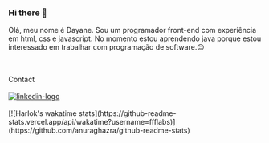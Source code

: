 ### Hi there 👋

Olá, meu nome é Dayane. Sou um programador front-end com experiência em html, css e javascript. No momento estou aprendendo java porque estou interessado em trabalhar com programação de software.:blush:

<br>
<br>
Contact
<br>
<br>
<a href="https://www.linkedin.com/in/dayane-soares-7196a526a"><img src="https://img.shields.io/badge/LinkedIn-0077B5?style=for-the-badge&logo=linkedin&logoColor=white" alt="linkedin-logo"><a/>
<br>
<br>
[![Harlok's wakatime stats](https://github-readme-stats.vercel.app/api/wakatime?username=ffflabs)](https://github.com/anuraghazra/github-readme-stats)

